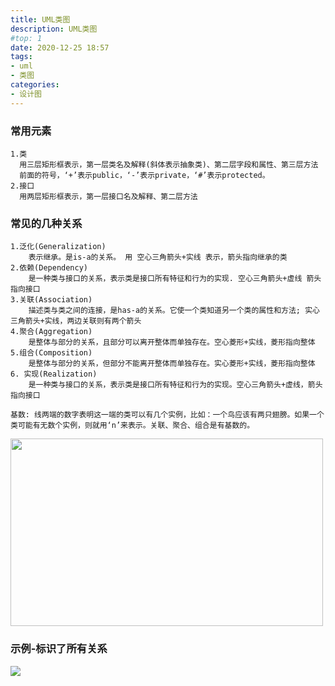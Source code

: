 ```yaml
---
title: UML类图
description: UML类图
#top: 1
date: 2020-12-25 18:57
tags:
- uml
- 类图
categories:
- 设计图
---
```

### 常用元素
```textmate
1.类
  用三层矩形框表示，第一层类名及解释(斜体表示抽象类)、第二层字段和属性、第三层方法
  前面的符号，‘+’表示public，‘-’表示private，‘#’表示protected。
2.接口
  用两层矩形框表示，第一层接口名及解释、第二层方法
```

### 常见的几种关系
```textmate
1.泛化(Generalization)
    表示继承。是is-a的关系。 用 空心三角箭头+实线 表示，箭头指向继承的类
2.依赖(Dependency)
    是一种类与接口的关系，表示类是接口所有特征和行为的实现. 空心三角箭头+虚线 箭头指向接口
3.关联(Association)
    描述类与类之间的连接，是has­-a的关系。它使一个类知道另一个类的属性和方法; 实心三角箭头+实线，两边关联则有两个箭头
4.聚合(Aggregation)
    是整体与部分的关系，且部分可以离开整体而单独存在。空心菱形+实线，菱形指向整体
5.组合(Composition)
    是整体与部分的关系，但部分不能离开整体而单独存在。实心菱形+实线，菱形指向整体
6. 实现(Realization)
    是一种类与接口的关系，表示类是接口所有特征和行为的实现。空心三角箭头+虚线，箭头指向接口

基数: 线两端的数字表明这一端的类可以有几个实例，比如：一个鸟应该有两只翅膀。如果一个类可能有无数个实例，则就用‘n’来表示。关联、聚合、组合是有基数的。
```
<img src="https://im-fan.gitee.io/img/uml/uml-line.png" width="500" height="300"/>

### 示例-标识了所有关系
<img src="https://im-fan.gitee.io/img/uml/uml.png"/>
